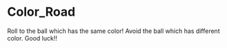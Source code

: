 # Color_Road
Roll to the ball which has the same color! Avoid the ball which has different color. Good luck!!
